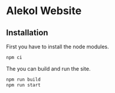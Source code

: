 # Alekol Website

## Installation

First you have to install the node modules.

```sh
npm ci
```

The you can build and run the site.

```sh
npm run build
npm run start
```
